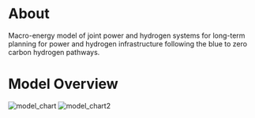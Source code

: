 # About
Macro-energy model of joint power and hydrogen systems for long-term planning for power and hydrogen infrastructure following the blue to zero carbon hydrogen pathways.
# Model Overview
![model_chart](https://user-images.githubusercontent.com/56058936/233443256-9aca0dab-de9d-4478-b04d-646cf2a03487.png)
![model_chart2](https://user-images.githubusercontent.com/56058936/233448635-48dd42eb-469c-457c-be8d-30a7afddeb3a.png)

